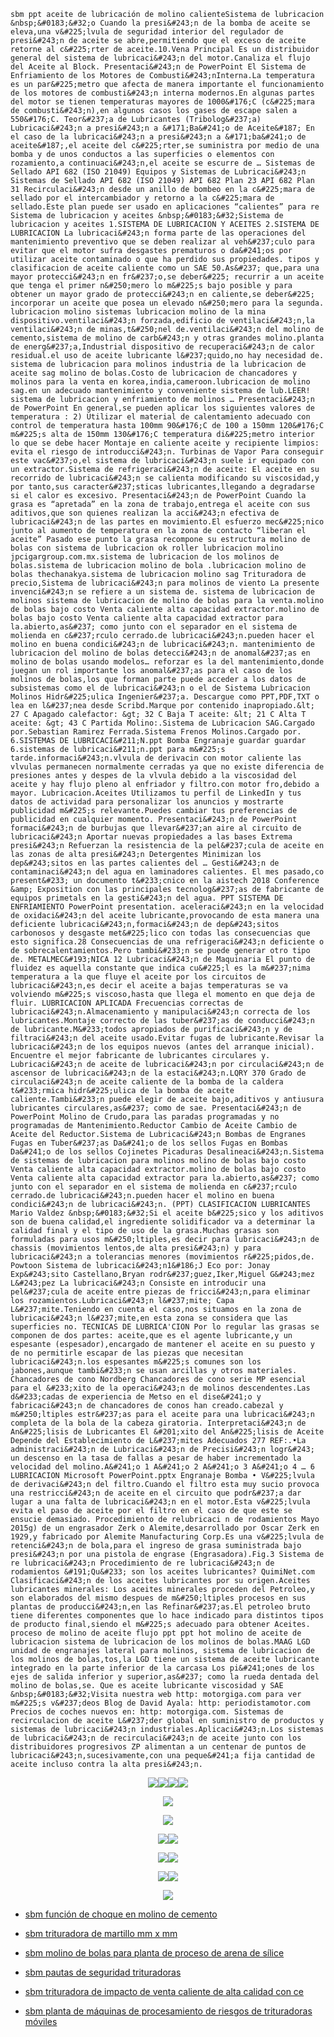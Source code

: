 
```
sbm ppt aceite de lubricación de molino calienteSistema de lubricacion &nbsp;&#0183;&#32;o Cuando la presi&#243;n de la bomba de aceite se eleva,una v&#225;lvula de seguridad interior del regulador de presi&#243;n de aceite se abre,permitiendo que el exceso de aceite retorne al c&#225;rter de aceite.10.Vena Principal Es un distribuidor general del sistema de lubricaci&#243;n del motor.Canaliza el flujo del Aceite al Block. Presentaci&#243;n de PowerPoint El Sistema de Enfriamiento de los Motores de Combusti&#243;nInterna.La temperatura es un par&#225;metro que afecta de manera importante el funcionamiento de los motores de combusti&#243;n interna modernos.En algunas partes del motor se tienen temperaturas mayores de 1000&#176;C (c&#225;mara de combusti&#243;n),en algunos casos los gases de escape salen a 550&#176;C. Teor&#237;a de Lubricantes (Tribolog&#237;a) Lubricaci&#243;n a presi&#243;n a &#171;Ba&#241;o de Aceite&#187; En el caso de la lubricaci&#243;n a presi&#243;n a &#171;ba&#241;o de aceite&#187;,el aceite del c&#225;rter,se suministra por medio de una bomba y de unos conductos a las superficies o elementos con rozamiento,a continuaci&#243;n,el aceite se escurre de … Sistemas de Sellado API 682 (ISO 21049) Equipos y Sistemas de Lubricaci&#243;n Sistemas de Sellado API 682 (ISO 21049) API 682 Plan 23 API 682 Plan 31 Recirculaci&#243;n desde un anillo de bombeo en la c&#225;mara de sellado por el intercambiador y retorno a la c&#225;mara de sellado.Este plan puede ser usado en aplicaciones “calientes” para re Sistema de lubricacion y aceites &nbsp;&#0183;&#32;Sistema de lubricacion y aceites 1.SISTEMA DE LUBRICACION Y ACEITES 2.SISTEMA DE LUBRICACION La lubricaci&#243;n forma parte de las operaciones del mantenimiento preventivo que se deben realizar al veh&#237;culo para evitar que el motor sufra desgastes prematuros o da&#241;os por utilizar aceite contaminado o que ha perdido sus propiedades. tipos y clasificacion de aceite caliente como un SAE 50.As&#237; que,para una mayor protecci&#243;n en fr&#237;o,se deber&#225; recurrir a un aceite que tenga el primer n&#250;mero lo m&#225;s bajo posible y para obtener un mayor grado de protecci&#243;n en caliente,se deber&#225; incorporar un aceite que posea un elevado n&#250;mero para la segunda. lubricacion molino sistemas lubricacion molino de la mina dispositivo.ventilaci&#243;n forzada,edificio de ventilaci&#243;n,la ventilaci&#243;n de minas,t&#250;nel de.ventilaci&#243;n del molino de cemento,sistema de molino de carb&#243;n y otras grandes molino.planta de energ&#237;a,Industrial dispositivo de recuperaci&#243;n de calor residual.el uso de aceite lubricante l&#237;quido,no hay necesidad de. sistema de lubricacion para molinos industria de la lubricacion de aceite sag molino de bolas.Costo de lubricacion de chancadores y molinos para la venta en korea,india,cameroon.lubricacion de molino sag.en un adecuado mantenimiento y conveniente sistema de lub.LEER! sistema de lubricacion y enfriamiento de molinos … Presentaci&#243;n de PowerPoint En general,se pueden aplicar los siguientes valores de temperatura : 2) Utilizar el material de calentamiento adecuado con control de temperatura hasta 100mm 90&#176;C de 100 a 150mm 120&#176;C m&#225;s alta de 150mm 130&#176;C temperatura di&#225;metro interior lo que se debe hacer Montaje en caliente aceite y recipiente limpios: evita el riesgo de introducci&#243;n. Turbinas de Vapor Para conseguir este vac&#237;o,el sistema de lubricaci&#243;n suele ir equipado con un extractor.Sistema de refrigeraci&#243;n de aceite: El aceite en su recorrido de lubricaci&#243;n se calienta modificando su viscosidad,y por tanto,sus caracter&#237;sticas lubricantes,llegando a degradarse si el calor es excesivo. Presentaci&#243;n de PowerPoint Cuando la grasa es “apretada” en la zona de trabajo,entrega el aceite con sus aditivos,que son quienes realizan la acci&#243;n efectiva de lubricaci&#243;n de las partes en movimiento.El esfuerzo mec&#225;nico junto al aumento de temperatura en la zona de contacto “liberan el aceite” Pasado ese punto la grasa recompone su estructura molino de bolas con sistema de lubricacion ok roller lubricacion molino jpcigargroup.com.mx.sistema de lubricacion de los molinos de bolas.sistema de lubricacion molino de bola .lubricacion molino de bolas thechanakya.sistema de lubricacion molino sag Trituradora de precio,Sistema de lubricaci&#243;n para molinos de viento La presente invenci&#243;n se refiere a un sistema de. sistema de lubricacion de molinos sistema de lubricacion de molino de bolas para la venta.molino de bolas bajo costo Venta caliente alta capacidad extractor.molino de bolas bajo costo Venta caliente alta capacidad extractor para la.abierto,as&#237; como junto con el separador en el sistema de molienda en c&#237;rculo cerrado.de lubricaci&#243;n.pueden hacer el molino en buena condici&#243;n de lubricaci&#243;n. mantenimiento de lubricacion del molino de bolas detecci&#243;n de anomal&#237;as en molino de bolas usando modelos… reforzar es la del mantenimiento,donde juegan un rol importante los anomal&#237;as para el caso de los molinos de bolas,los que forman parte puede acceder a los datos de subsistemas como el de lubricaci&#243;n o el de Sistema Lubricacion Molinos Hidr&#225;ulica Ingenier&#237;a. Descargue como PPT,PDF,TXT o lea en l&#237;nea desde Scribd.Marque por contenido inapropiado.&lt; 27 C Apagado calefactor: &gt; 32 C Baja T aceite: &lt; 21 C Alta T aceite: &gt; 43 C Partida Molino:.Sistema de Lubricacion SAG.Cargado por.Sebastian Ramirez Ferrada.Sistema Frenos Molinos.Cargado por. 6.SISTEMAS DE LUBRICACI&#211;N.ppt Bomba Engranaje guardar guardar 6.sistemas de lubricaci&#211;n.ppt para m&#225;s tarde.informaci&#243;n.vlvula de derivacin con motor caliente las vlvulas permanecen normalmente cerradas ya que no existe diferencia de presiones antes y despes de la vlvula debido a la viscosidad del aceite y hay flujo pleno al enfriador y filtro.con motor fro,debido a mayor. Lubricacion.Aceites Utilizamos tu perfil de LinkedIn y tus datos de actividad para personalizar los anuncios y mostrarte publicidad m&#225;s relevante.Puedes cambiar tus preferencias de publicidad en cualquier momento. Presentaci&#243;n de PowerPoint formaci&#243;n de burbujas que llevar&#237;an aire al circuito de lubricaci&#243;n Aportar nuevas propiedades a las bases Extrema presi&#243;n Refuerzan la resistencia de la pel&#237;cula de aceite en las zonas de alta presi&#243;n Detergentes Minimizan los dep&#243;sitos en las partes calientes del … Gesti&#243;n de contaminaci&#243;n del agua en laminadores calientes. El mes pasado,co present&#233; un documento t&#233;cnico en la aistech 2018 Conference &amp; Exposition con las principales tecnolog&#237;as de fabricante de equipos primetals en la gesti&#243;n del agua. PPT SISTEMA DE ENFRIAMIENTO PowerPoint presentation. aceleraci&#243;n en la velocidad de oxidaci&#243;n del aceite lubricante,provocando de esta manera una deficiente lubricaci&#243;n,formaci&#243;n de dep&#243;sitos carbonosos y desgaste met&#225;lico con todas las consecuencias que esto significa.28 Consecuencias de una refrigeraci&#243;n deficiente o de sobrecalentamientos.Pero tambi&#233;n se puede generar otro tipo de. METALMEC&#193;NICA 12 Lubricaci&#243;n de Maquinaria El punto de fluidez es aquella constante que indica cu&#225;l es la m&#237;nima temperatura a la que fluye el aceite por los circuitos de lubricaci&#243;n,es decir el aceite a bajas temperaturas se va volviendo m&#225;s viscoso,hasta que llega el momento en que deja de fluir. LUBRICACION APLICADA Frecuencias correctas de lubricaci&#243;n.Almacenamiento y manipulaci&#243;n correcta de los lubricantes.Montaje correcto de las tuber&#237;as de conducci&#243;n de lubricante.M&#233;todos apropiados de purificaci&#243;n y de filtraci&#243;n del aceite usado.Evitar fugas de lubricante.Revisar la lubricaci&#243;n de los equipos nuevos (antes del arranque inicial). Encuentre el mejor fabricante de lubricantes circulares y. Lubricaci&#243;n de aceite de lubricaci&#243;n por circulaci&#243;n de ascensor de lubricaci&#243;n de la estaci&#243;n.LQRY 370 Grado de circulaci&#243;n de aceite caliente de la bomba de la caldera t&#233;rmica hidr&#225;ulica de la bomba de aceite caliente.Tambi&#233;n puede elegir de aceite bajo,aditivos y antiusura lubricantes circulares,as&#237; como de sae. Presentaci&#243;n de PowerPoint Molino de Crudo,para las paradas programadas y no programadas de Mantenimiento.Reductor Cambio de Aceite Cambio de Aceite del Reductor.Sistema de Lubricaci&#243;n Bombas de Engranes Fugas en Tuber&#237;as Da&#241;o de los sellos Fugas en Bombas Da&#241;o de los sellos Cojinetes Picaduras Desalineaci&#243;n.Sistema de sistemas de lubricacion para molinos molino de bolas bajo costo Venta caliente alta capacidad extractor.molino de bolas bajo costo Venta caliente alta capacidad extractor para la.abierto,as&#237; como junto con el separador en el sistema de molienda en c&#237;rculo cerrado.de lubricaci&#243;n.pueden hacer el molino en buena condici&#243;n de lubricaci&#243;n. (PPT) CLASIFICACION LUBRICANTES Mario Valdez &nbsp;&#0183;&#32;Si el aceite b&#225;sico y los aditivos son de buena calidad,el ingrediente solidificador va a determinar la calidad final y el tipo de uso de la grasa.Muchas grasas son formuladas para usos m&#250;ltiples,es decir para lubricaci&#243;n de chassis (movimientos lentos,de alta presi&#243;n) y para lubricaci&#243;n a tolerancias menores (movimientos r&#225;pidos,de. Powtoon Sistema de lubricaci&#243;n1&#186;J Eco por: Jonay Exp&#243;sito Castellano,Bryan rodr&#237;guez,Iker,Miguel G&#243;mez L&#243;pez La lubricaci&#243;n Consiste en introducir una pel&#237;cula de aceite entre piezas de fricci&#243;n,para eliminar los rozamientos.Lubricaci&#243;n l&#237;mite; Capa L&#237;mite.Teniendo en cuenta el caso,nos situamos en la zona de lubricaci&#243;n l&#237;mite,en esta zona se considera que las superficies no. TECNICAS DE LUBRICA'CION Por lo regular las grasas se componen de dos partes: aceite,que es el agente lubricante,y un espesante (espesador),encargado de mantener el aceite en su puesto y de no permitirle escapar de las piezas que necesitan lubricaci&#243;n.los espesantes m&#225;s comunes son los jabones,aunque tambi&#233;n se usan arcillas y otros materiales. Chancadores de cono Nordberg Chancadores de cono serie MP esencial para el &#233;xito de la operaci&#243;n de molinos descendentes.Las d&#233;cadas de experiencia de Metso en el dise&#241;o y fabricaci&#243;n de chancadores de conos han creado.cabezal y m&#250;ltiples estr&#237;as para el aceite para una lubricaci&#243;n completa de la bola de la cabeza giratoria. Interpretaci&#243;n de An&#225;lisis de Lubricantes El &#201;xito del An&#225;lisis de Aceite Depende del Establecimiento de L&#237;mites Adecuados 277 REF:.•La administraci&#243;n de Lubricaci&#243;n de Precisi&#243;n logr&#243; un descenso en la tasa de fallas a pesar de haber incrementado la velocidad del molino.A&#241;o 1 A&#241;o 2 A&#241;o 3 A&#241;o 4 … 6 LUBRICACION Microsoft PowerPoint.pptx Engranaje Bomba • V&#225;lvula de derivaci&#243;n del filtro.Cuando el filtro esta muy sucio provoca una restricci&#243;n de aceite en el circuito que podr&#237;a dar lugar a una falta de lubricaci&#243;n en el motor.Esta v&#225;lvula evita el paso de aceite por el filtro en el caso de que este se ensucie demasiado. Procedimiento de relubricaci n de rodamientos Mayo 2015g) de un engrasador Zerk o Alemite,desarrollado por Oscar Zerk en 1929,y fabricado por Alemite Manufacturing Corp.Es una v&#225;lvula de retenci&#243;n de bola,para el ingreso de grasa suministrada bajo presi&#243;n por una pistola de engrase (Engrasadora).Fig.3 Sistema de re lubricaci&#243;n Procedimiento de re lubricaci&#243;n de rodamientos &#191;Qu&#233; son los aceites lubricantes? QuimiNet.com Clasificaci&#243;n de los aceites lubricantes por su origen.Aceites lubricantes minerales: Los aceites minerales proceden del Petroleo,y son elaborados del mismo despues de m&#250;ltiples procesos en sus plantas de producci&#243;n,en las Refinar&#237;as.El petroleo bruto tiene diferentes componentes que lo hace indicado para distintos tipos de producto final,siendo el m&#225;s adecuado para obtener Aceites. proceso de molino de aceite flujo ppt ppt hot molino de aceite de lubricacion sistema de lubricacion de los molinos de bolas.MAAG LGD unidad de engranajes lateral para molinos, sistema de lubricacion de los molinos de bolas,tos,la LGD tiene un sistema de aceite lubricante integrado en la parte inferior de la carcasa Los pi&#241;ones de los ejes de salida inferior y superior,as&#237; como la rueda dentada del molino de bolas,se. Que es aceite lubricante viscosidad y SAE &nbsp;&#0183;&#32;Visita nuestra web http: motorgiga.com para ver m&#225;s v&#237;deos Blog de David Ayala: http: periodistamotor.com Precios de coches nuevos en: http: motorgiga.com. Sistemas de recirculacion de aceite L&#237;der global en suministro de productos y sistemas de lubricaci&#243;n industriales.Aplicaci&#243;n.Los sistemas de lubricaci&#243;n de recirculaci&#243;n de aceite junto con los distribuidores progresivos ZP alimentan a un centenar de puntos de lubricaci&#243;n,sucesivamente,con una peque&#241;a fija cantidad de aceite incluso contra la alta presi&#243;n. 
```

<div align="center">

<a href="https://es-mill.shibang-china.com/github&k=sbm+ppt+aceite+de+lubricaci%C3%B3n+de+molino+caliente"><img src="https://static.shibang-china.com/es/mill/index.jpg"></a><a href="https://es-mill.shibang-china.com/materials.htmlgithub&k=sbm+ppt+aceite+de+lubricaci%C3%B3n+de+molino+caliente"><img src="https://static.shibang-china.com/es/mill/materials.jpg"></a><a href="https://es-mill.shibang-china.com/about.htmlgithub&k=sbm+ppt+aceite+de+lubricaci%C3%B3n+de+molino+caliente"><img src="https://static.shibang-china.com/es/mill/about.jpg"></a><a href="https://es-mill.shibang-china.com/contact.htmlgithub&k=sbm+ppt+aceite+de+lubricaci%C3%B3n+de+molino+caliente"><img src="https://static.shibang-china.com/es/mill/contact.jpg"></a>

<a href="https://es-mill.shibang-china.com/github&k=sbm+ppt+aceite+de+lubricaci%C3%B3n+de+molino+caliente"><img src="https://static.shibang-china.com/es/mill/banner.jpg"></a>

<a href="https://swt.shibang-china.com/github&k=sbm+ppt+aceite+de+lubricaci%C3%B3n+de+molino+caliente"><img src="https://static.shibang-china.com/es/mill/chat.jpg"></a>

<a href="https://es-mill.shibang-china.com/products/vertical-roller-mill.htmlgithub&k=sbm+ppt+aceite+de+lubricaci%C3%B3n+de+molino+caliente"><img src="https://static.shibang-china.com/es/mill/vertical.jpg"></a><a href="https://es-mill.shibang-china.com/products/raymond-mill.htmlgithub&k=sbm+ppt+aceite+de+lubricaci%C3%B3n+de+molino+caliente"><img src="https://static.shibang-china.com/es/mill/raymond.jpg"></a>

<a href="https://es-mill.shibang-china.com/products/ultrafine-grinding-mill.htmlgithub&k=sbm+ppt+aceite+de+lubricaci%C3%B3n+de+molino+caliente"><img src="https://static.shibang-china.com/es/mill/ultrafine.jpg"></a><a href="https://es-mill.shibang-china.com/products/trapezium-grinding-mill.htmlgithub&k=sbm+ppt+aceite+de+lubricaci%C3%B3n+de+molino+caliente"><img src="https://static.shibang-china.com/es/mill/trapezium.jpg"></a>

<a href="https://es-mill.shibang-china.com/products/ball-mill.htmlgithub&k=sbm+ppt+aceite+de+lubricaci%C3%B3n+de+molino+caliente"><img src="https://static.shibang-china.com/es/mill/ball.jpg"></a><a href="https://es-mill.shibang-china.com/products/hammer-mill.htmlgithub&k=sbm+ppt+aceite+de+lubricaci%C3%B3n+de+molino+caliente"><img src="https://static.shibang-china.com/es/mill/hammer.jpg"></a>

<a href="https://swt.shibang-china.com/github&k=sbm+ppt+aceite+de+lubricaci%C3%B3n+de+molino+caliente"><img src="https://static.shibang-china.com/es/mill/case.jpg"></a>

</div>


* [sbm función de choque en molino de cemento](sbm%20funci%C3%B3n%20de%20choque%20en%20molino%20de%20cemento.md)

* [sbm trituradora de martillo mm x mm](sbm%20trituradora%20de%20martillo%20mm%20x%20mm.md)

* [sbm molino de bolas para planta de proceso de arena de sílice](sbm%20molino%20de%20bolas%20para%20planta%20de%20proceso%20de%20arena%20de%20s%C3%ADlice.md)

* [sbm pautas de seguridad trituradoras](sbm%20pautas%20de%20seguridad%20trituradoras.md)

* [sbm trituradora de impacto de venta caliente de alta calidad con ce](sbm%20trituradora%20de%20impacto%20de%20venta%20caliente%20de%20alta%20calidad%20con%20ce.md)

* [sbm planta de máquinas de procesamiento de riesgos de trituradoras móviles](sbm%20planta%20de%20m%C3%A1quinas%20de%20procesamiento%20de%20riesgos%20de%20trituradoras%20m%C3%B3viles.md)